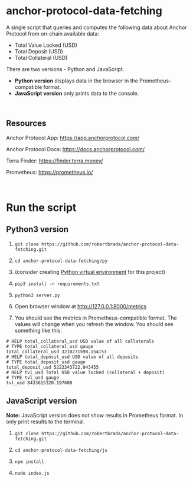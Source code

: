 # anchor-protocol-data-fetching
A single script that queries and computes the following data about Anchor Protocol from on-chain available data:
- Total Value Locked (USD)
- Total Deposit (USD)
- Total Collateral (USD)

There are two versions - Python and JavaScript. 
- **Python version** displays data in the browser in the Prometheus-compatible format.
- **JavaScript version** only prints data to the console.

<br /> 

## Resources

Anchor Protocol App: https://app.anchorprotocol.com/

Anchor Protocol Docs: https://docs.anchorprotocol.com/

Terra Finder: https://finder.terra.money/

Prometheus: https://prometheus.io/

<br /> 

# Run the script

## Python3 version

1. `git clone https://github.com/robertbrada/anchor-protocol-data-fetching.git`

2. `cd anchor-protocol-data-fetching/py`

3. (consider creating [Python virtual environment](https://docs.python.org/3/tutorial/venv.html)  for this project)

4. `pip3 install -r requirements.txt`

5. `python3 server.py`

6. Open browser window at http://127.0.0.1:8000/metrics

7. You should see the metrics in Prometheus-compatible format. The values will change when you refresh the window. You should see something like this:

```
# HELP total_collateral_usd USD value of all collaterals
# TYPE total_collateral_usd gauge
total_collateral_usd 3210271598.154153
# HELP total_deposit_usd USD value of all deposits
# TYPE total_deposit_usd gauge
total_deposit_usd 5223343722.043455
# HELP tvl_usd Total USD value locked (collateral + deposit)
# TYPE tvl_usd gauge
tvl_usd 8433615320.197608
```

## JavaScript version

**Note:** JavaScript version does not show results in Prometheus format. In only print results to the terminal.

1. `git clone https://github.com/robertbrada/anchor-protocol-data-fetching.git`

2. `cd anchor-protocol-data-fetching/js`

3. `npm install`

4. `node index.js`